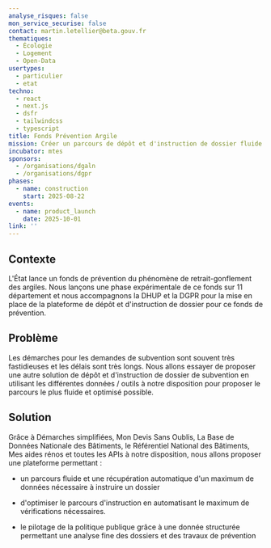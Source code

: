```yaml
---
analyse_risques: false
mon_service_securise: false
contact: martin.letellier@beta.gouv.fr
thematiques:
  - Écologie
  - Logement
  - Open-Data
usertypes:
  - particulier
  - etat
techno:
  - react
  - next.js
  - dsfr
  - tailwindcss
  - typescript
title: Fonds Prévention Argile
mission: Créer un parcours de dépôt et d'instruction de dossier fluide et en partie automatisable
incubator: mtes
sponsors:
  - /organisations/dgaln
  - /organisations/dgpr
phases:
  - name: construction
    start: 2025-08-22
events:
  - name: product_launch
    date: 2025-10-01
link: ''
---
```

## Contexte

L'État lance un fonds de prévention du phénomène de retrait-gonflement des argiles. Nous lançons une phase expérimentale de ce fonds sur 11 département et nous accompagnons la DHUP et la DGPR pour la mise en place de la plateforme de dépôt et d'instruction de dossier pour ce fonds de prévention. 

## Problème

Les démarches pour les demandes de subvention sont souvent très fastidieuses et les délais sont très longs. 
Nous allons essayer de proposer une autre solution de dépôt et d'instruction de dossier de subvention en utilisant les différentes données / outils à notre disposition pour proposer le parcours le plus fluide et optimisé possible.

## Solution

Grâce à Démarches simplifiées, Mon Devis Sans Oublis, La Base de Données Nationale des Bâtiments, le Référentiel National des Bâtiments, Mes aides rénos et toutes les APIs à notre disposition, nous allons proposer une plateforme permettant   : 

- un parcours fluide et une récupération automatique d'un maximum de données nécessaire à instruire un dossier 
- d'optimiser le parcours d'instruction en automatisant le maximum de vérifications nécessaires. 


- le pilotage de la politique publique grâce à une donnée structurée permettant une analyse fine des dossiers et des travaux de prévention 


